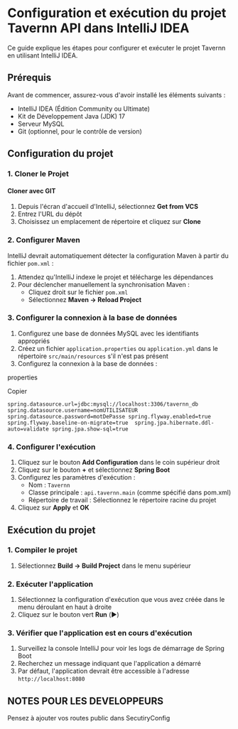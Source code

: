 


# Configuration et exécution du projet Tavernn API dans IntelliJ IDEA

Ce guide explique les étapes pour configurer et exécuter le projet Tavernn en utilisant IntelliJ IDEA.

## Prérequis

Avant de commencer, assurez-vous d'avoir installé les éléments suivants :

-   IntelliJ IDEA (Édition Community ou Ultimate)
-   Kit de Développement Java (JDK) 17
-   Serveur MySQL
-   Git (optionnel, pour le contrôle de version)

## Configuration du projet

### 1. Cloner le Projet

#### Cloner avec GIT

1.  Depuis l'écran d'accueil d'IntelliJ, sélectionnez **Get from VCS**
2.  Entrez l'URL du dépôt
3.  Choisissez un emplacement de répertoire et cliquez sur **Clone**


### 2. Configurer Maven

IntelliJ devrait automatiquement détecter la configuration Maven à partir du fichier `pom.xml` :

1.  Attendez qu'IntelliJ indexe le projet et télécharge les dépendances
2.  Pour déclencher manuellement la synchronisation Maven :
    -   Cliquez droit sur le fichier `pom.xml`
    -   Sélectionnez **Maven → Reload Project**

### 3. Configurer la connexion à la base de données

1.  Configurez une base de données MySQL avec les identifiants appropriés
2.  Créez un fichier `application.properties` ou `application.yml` dans le répertoire `src/main/resources` s'il n'est pas présent
3.  Configurez la connexion à la base de données :

properties

Copier

`spring.datasource.url=jdbc:mysql://localhost:3306/tavernn_db spring.datasource.username=nomUTILISATEUR
spring.datasource.password=motDePasse
spring.flyway.enabled=true spring.flyway.baseline-on-migrate=true 
spring.jpa.hibernate.ddl-auto=validate spring.jpa.show-sql=true`

### 4. Configurer l'exécution

1.  Cliquez sur le bouton **Add Configuration** dans le coin supérieur droit
2.  Cliquez sur le bouton **+** et sélectionnez **Spring Boot**
3.  Configurez les paramètres d'exécution :
    -   Nom : `Tavernn`
    -   Classe principale : `api.tavernn.main` (comme spécifié dans pom.xml)
    -   Répertoire de travail : Sélectionnez le répertoire racine du projet
4.  Cliquez sur **Apply** et **OK**

## Exécution du projet

### 1. Compiler le projet

1.  Sélectionnez **Build → Build Project** dans le menu supérieur

### 2. Exécuter l'application

1.  Sélectionnez la configuration d'exécution que vous avez créée dans le menu déroulant en haut à droite
2.  Cliquez sur le bouton vert **Run** (▶️)

### 3. Vérifier que l'application est en cours d'exécution

1.  Surveillez la console IntelliJ pour voir les logs de démarrage de Spring Boot
2.  Recherchez un message indiquant que l'application a démarré
3.  Par défaut, l'application devrait être accessible à l'adresse `http://localhost:8080`

## NOTES POUR LES DEVELOPPEURS 

Pensez à ajouter vos routes public dans SecutiryConfig